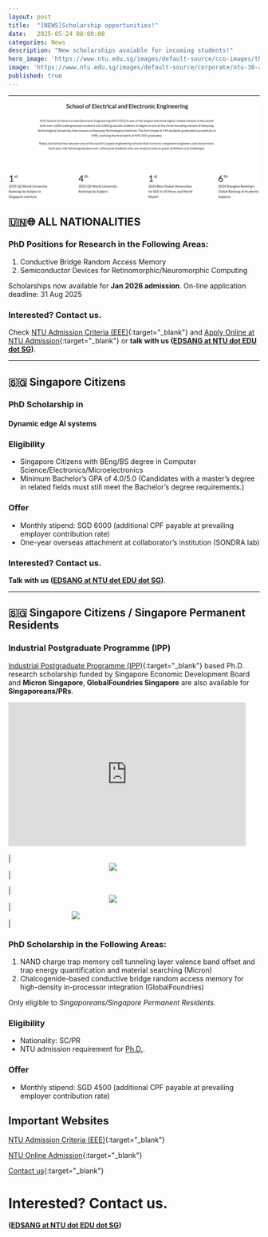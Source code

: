 ```yaml
---
layout: post
title:  "[NEWS]Scholarship opportunities!"
date:   2025-05-24 08:00:00
categories: News
description: "New scholarships avaiable for incoming students!"
hero_image: 'https://www.ntu.edu.sg/images/default-source/cco-images/the-hive-select-4-min-min9b752fe7-c4ac-48f1-baed-c83ee71d9c2d.jpg'
image: 'https://www.ntu.edu.sg/images/default-source/corporate/ntu-30-anniversary-logoc1850609-db51-4cc8-9788-62c50778e47b.svg'
published: true
---
```



---

![NTU_EEE](/assets/img/NTU_EEE.png)

## 🇺🇳🌐 ALL NATIONALITIES

### PhD Positions for Research in the Following Areas:

1. Conductive Bridge Random Access Memory
2. Semiconductor Devices for Retinomorphic/Neuromorphic Computing

Scholarships now available for **Jan 2026 admission**. On-line application deadline: 31 Aug 2025

### Interested? Contact us.
 
Check [NTU Admission Criteria (EEE)](https://www.ntu.edu.sg/eee/admissions/programmes/graduate-programmes/detail/eee-doctor-of-philosophy-(ph.d)-programme#admission){:target="_blank"} and [Apply Online at NTU Admission](https://www.ntu.edu.sg/admissions/graduate/radmissionguide){:target="_blank"} or **talk with us ([EDSANG at NTU dot EDU dot SG]())**.

---

## 🇸🇬 Singapore Citizens

### PhD Scholarship in

#### **Dynamic edge AI systems**

### Eligibility
* Singapore Citizens with BEng/BS degree in Computer Science/Electronics/Microelectronics
* Minimum Bachelor’s GPA of 4.0/5.0 (Candidates with a master’s degree in related fields must still meet the Bachelor’s degree requirements.)

### Offer
* Monthly stipend: SGD 6000 (additional CPF payable at prevailing employer contribution rate)
* One-year overseas attachment at collaborator’s institution (SONDRA lab)

### Interested? Contact us.
 
**Talk with us ([EDSANG at NTU dot EDU dot SG]())**.

---

## 🇸🇬 Singapore Citizens / Singapore Permanent Residents

### Industrial Postgraduate Programme (IPP)

<!-- poster
https://1drv.ms/p/c/af8015a3fb32f2bb/EVUX3gagVHdPpmRklpdOHpgBXX4qiCNfVNsUn9wZnSoBDw -->

[Industrial Postgraduate Programme (IPP)](https://www.ntu.edu.sg/graduate-college/admissions/programme/industrial-postgraduate-programme-(ipp)){:target="_blank"} based Ph.D. research scholarship funded by Singapore Economic Development Board and **Micron Singapore**, **GlobalFoundries Singapore** are also available for **Singaporeans/PRs**.

<iframe src="https://1drv.ms/p/c/af8015a3fb32f2bb/IQRVF94GoFR3T6ZkZJaXTh6YAdvmQ0dKpIlRtWFy7uzewGM?em=2&amp;wdAr=1.7777777777777777" width="476px" height="288px" frameborder="0">This is an embedded <a target="_blank" href="https://office.com">Microsoft Office</a> presentation, powered by <a target="_blank" href="https://office.com/webapps">Office</a>.</iframe>


| <img src="https://upload.wikimedia.org/wikipedia/en/thumb/e/e4/EDB_2021_logo.svg/400px-EDB_2021_logo.svg.png" width="100" style="display: block; margin: auto;"/> |

| <a href="https://sg.micron.com/" target="_blank"><img src="https://upload.wikimedia.org/wikipedia/commons/thumb/1/16/Micron_Technology_logo_2024.svg/2560px-Micron_Technology_logo_2024.svg.png" width="100" style="display: block; margin: auto;"/></a> | <a href="https://gf.com/" target="_blank"><img src="https://upload.wikimedia.org/wikipedia/commons/thumb/0/03/GlobalFoundries_logo.svg/500px-GlobalFoundries_logo.svg.png" width="250" style="display: block; margin: auto;"/></a> |

### PhD Scholarship in the Following Areas:

1. NAND charge trap memory cell tunneling layer valence band offset and trap energy quantification and material searching (Micron)
2. Chalcogenide-based conductive bridge random access memory for high-density in-processor integration (GlobalFoundries)

Only eligible to *Singaporeans/Singapore Permanent Residents*.

### Eligibility

* Nationality: SC/PR
* NTU admission requirement for [Ph.D.](https://www.ntu.edu.sg/education/graduate-programme/eee-doctor-of-philosophy-(ph.d)-programme#admission).

### Offer
* Monthly stipend: SGD 4500 (additional CPF payable at prevailing employer contribution rate)

## Important Websites

[NTU Admission Criteria (EEE)](https://www.ntu.edu.sg/eee/admissions/programmes/graduate-programmes/detail/eee-doctor-of-philosophy-(ph.d)-programme#admission){:target="_blank"}

[NTU Online Admission](https://www.ntu.edu.sg/admissions/graduate/radmissionguide){:target="_blank"}

[Contact us](https://ndl-ntu.github.io/contact/){:target="_blank"}

# Interested? Contact us.
**([EDSANG at NTU dot EDU dot SG]())**
